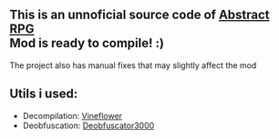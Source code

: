 This is an unnoficial source code of [Abstract RPG](https://www.curseforge.com/minecraft/mc-mods/abstract-rpg)  
Mod is ready to compile! :)
---

The project also has manual fixes that may slightly affect the mod

## Utils i used:
- Decompilation: [Vineflower](https://vineflower.org)
- Deobfuscation: [Deobfuscator3000](https://github.com/SimplyProgrammer/Minecraft-Deobfuscator3000)
